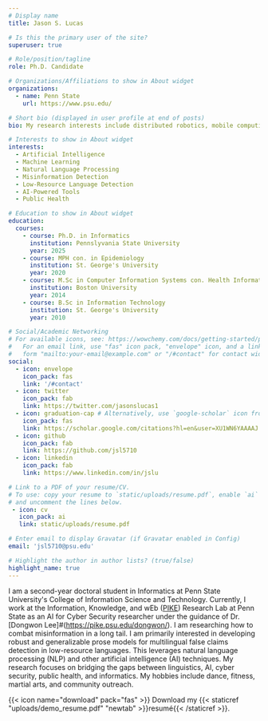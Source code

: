 ```yaml
---
# Display name
title: Jason S. Lucas

# Is this the primary user of the site?
superuser: true

# Role/position/tagline
role: Ph.D. Candidate

# Organizations/Affiliations to show in About widget
organizations:
  - name: Penn State
    url: https://www.psu.edu/

# Short bio (displayed in user profile at end of posts)
bio: My research interests include distributed robotics, mobile computing and programmable matter.

# Interests to show in About widget
interests:
  - Artificial Intelligence
  - Machine Learning
  - Natural Language Processing
  - Misinformation Detection
  - Low-Resource Language Detection
  - AI-Powered Tools
  - Public Health

# Education to show in About widget
education:
  courses:
    - course: Ph.D. in Informatics
      institution: Pennslyvania State University
      year: 2025
    - course: MPH con. in Epidemiology
      institution: St. George's University
      year: 2020
    - course: M.Sc in Computer Information Systems con. Health Informatics
      institution: Boston University
      year: 2014
    - course: B.Sc in Information Technology
      institution: St. George's University 
      year: 2010

# Social/Academic Networking
# For available icons, see: https://wowchemy.com/docs/getting-started/page-builder/#icons
#   For an email link, use "fas" icon pack, "envelope" icon, and a link in the
#   form "mailto:your-email@example.com" or "/#contact" for contact widget.
social:
  - icon: envelope
    icon_pack: fas
    link: '/#contact'
  - icon: twitter
    icon_pack: fab
    link: https://twitter.com/jasonslucas1
  - icon: graduation-cap # Alternatively, use `google-scholar` icon from `ai` icon pack
    icon_pack: fas
    link: https://scholar.google.com/citations?hl=en&user=XU1WN6YAAAAJ
  - icon: github
    icon_pack: fab
    link: https://github.com/jsl5710
  - icon: linkedin
    icon_pack: fab
    link: https://www.linkedin.com/in/jslu

# Link to a PDF of your resume/CV.
# To use: copy your resume to `static/uploads/resume.pdf`, enable `ai` icons in `params.toml`,
# and uncomment the lines below.
 - icon: cv
   icon_pack: ai
   link: static/uploads/resume.pdf

# Enter email to display Gravatar (if Gravatar enabled in Config)
email: 'jsl5710@psu.edu'

# Highlight the author in author lists? (true/false)
highlight_name: true
---
```


I am a second-year doctoral student in Informatics at Penn State University's College of Information Science and Technology. Currently, I work at the Information, Knowledge, and wEb ([PIKE](https://pike.psu.edu/)) Research Lab at Penn State as an AI for Cyber Security researcher under the guidance of Dr. [Dongwon Lee]#(https://pike.psu.edu/dongwon/). I am researching how to combat misinformation in a long tail. I am primarily interested in developing robust and generalizable prose models for multilingual false claims detection in low-resource languages. This leverages natural language processing (NLP) and other artificial intelligence (AI) techniques. My research focuses on bridging the gaps between linguistics, AI, cyber security, public health, and informatics. <!-- I have a strong academic interest in interdisciplinary research that combines cutting-edge NPL and AI to enhance the language robustness of AI-powered tools, including misinformation detection systems, intelligent voice assistants, and computer-based intelligent tutoring systems.  --> My hobbies include dance, fitness, martial arts, and community outreach.

 {{< icon name="download" pack="fas" >}} Download my {{< staticref "uploads/demo_resume.pdf" "newtab" >}}resumé{{< /staticref >}}.

